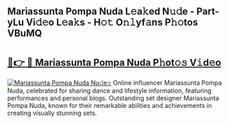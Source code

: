 ## Mariassunta Pompa Nuda L𝚎a𝚔ed N𝚞𝚍e - Part-yLu Vi𝚍𝚎o L𝚎a𝚔s - H𝚘𝚝 O𝚗𝚕yf𝚊ns P𝚑𝚘tos VBuMQ

# <h2><a href="http://kfbpfb.oniu.top/?m=Mariassunta+Pompa+Nuda">🔗👉 🔴 Mariassunta Pompa Nuda P𝚑ot𝚘𝚜 V𝚒d𝚎o</a></h2>

[![Mariassunta Pompa Nuda Nu𝚍e𝚜](https://i.imgur.com/0qMVB7G.gif)](http://kfbpfb.oniu.top/?m=Mariassunta+Pompa+Nuda)
Online influencer Mariassunta Pompa Nuda, celebrated for sharing dance and lifestyle information, featuring performances and personal blogs. Outstanding set designer Mariassunta Pompa Nuda, known for their remarkable abilities and achievements in creating visually stunning sets.  
